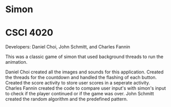 # Simon
# CSCI 4020
Developers:
Daniel Choi,
John Schmitt, and
Charles Fannin

This was a classic game of simon that used background threads to run the animation. 

Daniel Choi created all the images and sounds for this application. Created the threads for the countdown and handled the flashing of each button. Created the score activity to store user scores in a seperate activity.
Charles Fannin created the code to compare user input's with simon's input to check if the player continued or if the game was over.
John Schmitt created the random algorithm and the predefined pattern.
